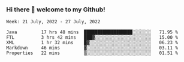 ### Hi there 👋 welcome to my Github! 

<!--START_SECTION:waka-->
```text
Week: 21 July, 2022 - 27 July, 2022

Java         17 hrs 48 mins  ██████████████████░░░░░░░   71.95 % 
FTL          3 hrs 42 mins   ███▓░░░░░░░░░░░░░░░░░░░░░   15.00 % 
XML          1 hr 32 mins    █▓░░░░░░░░░░░░░░░░░░░░░░░   06.23 % 
Markdown     46 mins         ▓░░░░░░░░░░░░░░░░░░░░░░░░   03.11 % 
Properties   22 mins         ▒░░░░░░░░░░░░░░░░░░░░░░░░   01.51 % 
```
<!--END_SECTION:waka-->
